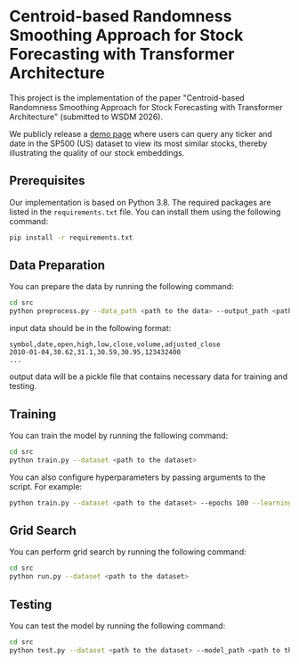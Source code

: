 # Centroid-based Randomness Smoothing Approach for Stock Forecasting with Transformer Architecture

This project is the implementation of the paper "Centroid-based Randomness Smoothing Approach for Stock Forecasting with Transformer Architecture" (submitted to WSDM 2026).

We publicly release a [demo page](https://embedding-method.com) where users can query any ticker and date in the SP500 (US) dataset to view its most similar stocks, thereby illustrating the quality of our stock embeddings.

## Prerequisites

Our implementation is based on Python 3.8. The required packages are listed in the `requirements.txt` file. You can install them using the following command:

```bash
pip install -r requirements.txt
```

## Data Preparation

You can prepare the data by running the following command:

```bash
cd src
python preprocess.py --data_path <path to the data> --output_path <path to save the output>
```

input data should be in the following format:

```csv
symbol,date,open,high,low,close,volume,adjusted_close
2010-01-04,30.62,31.1,30.59,30.95,123432400
...
```

output data will be a pickle file that contains necessary data for training and testing.

## Training

You can train the model by running the following command:

```bash
cd src
python train.py --dataset <path to the dataset>
```

You can also configure hyperparameters by passing arguments to the script. For example:

```bash
python train.py --dataset <path to the dataset> --epochs 100 --learning_rate 0.0001
```


## Grid Search

You can perform grid search by running the following command:

```bash
cd src
python run.py --dataset <path to the dataset>
```

## Testing

You can test the model by running the following command:

```bash
cd src
python test.py --dataset <path to the dataset> --model_path <path to the model>
```

